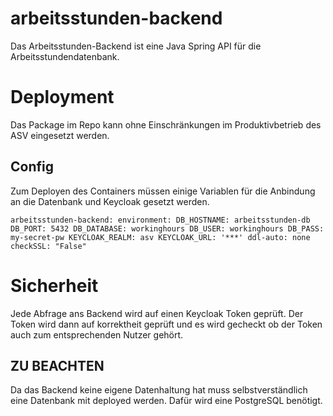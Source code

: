 # arbeitsstunden-backend

Das Arbeitsstunden-Backend ist eine Java Spring API für die Arbeitsstundendatenbank.

# Deployment
Das Package im Repo kann ohne Einschränkungen im Produktivbetrieb des ASV eingesetzt werden.

## Config
Zum Deployen des Containers müssen einige Variablen für die Anbindung an die Datenbank und Keycloak gesetzt werden.

``
  arbeitsstunden-backend:
    environment:
      DB_HOSTNAME: arbeitsstunden-db
      DB_PORT: 5432
      DB_DATABASE: workinghours
      DB_USER: workinghours
      DB_PASS: my-secret-pw
      KEYCLOAK_REALM: asv
      KEYCLOAK_URL: '***'
      ddl-auto: none
      checkSSL: "False"
``

# Sicherheit
Jede Abfrage ans Backend wird auf einen Keycloak Token geprüft. 
Der Token wird dann auf korrektheit geprüft und es wird gecheckt ob der Token auch zum entsprechenden Nutzer gehört.

## ZU BEACHTEN
Da das Backend keine eigene Datenhaltung hat muss selbstverständlich eine Datenbank mit deployed werden. Dafür wird eine PostgreSQL benötigt.

